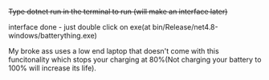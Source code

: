 ~~Type dotnet run in the terminal to run
(will make an interface later)~~

interface done - just double click on exe(at bin/Release/net4.8-windows/batterything.exe)

My broke ass uses a low end laptop that doesn't come with this funcitonality which stops your charging at 80%(Not charging your battery to 100% will increase its life).
